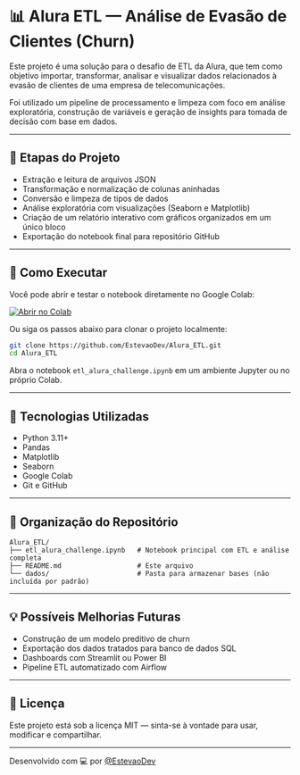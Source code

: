 # 📊 Alura ETL — Análise de Evasão de Clientes (Churn)

Este projeto é uma solução para o desafio de ETL da Alura, que tem como objetivo importar, transformar, analisar e visualizar dados relacionados à evasão de clientes de uma empresa de telecomunicações.

Foi utilizado um pipeline de processamento e limpeza com foco em análise exploratória, construção de variáveis e geração de insights para tomada de decisão com base em dados.

---

## 🧩 Etapas do Projeto

- Extração e leitura de arquivos JSON
- Transformação e normalização de colunas aninhadas
- Conversão e limpeza de tipos de dados
- Análise exploratória com visualizações (Seaborn e Matplotlib)
- Criação de um relatório interativo com gráficos organizados em um único bloco
- Exportação do notebook final para repositório GitHub

---

## 🚀 Como Executar

Você pode abrir e testar o notebook diretamente no Google Colab:

[![Abrir no Colab](https://colab.research.google.com/assets/colab-badge.svg)](https://colab.research.google.com/github/EstevaoDev/Alura_ETL/blob/main/etl_alura_challenge(1).ipynb)

Ou siga os passos abaixo para clonar o projeto localmente:

```bash
git clone https://github.com/EstevaoDev/Alura_ETL.git
cd Alura_ETL
```

Abra o notebook `etl_alura_challenge.ipynb` em um ambiente Jupyter ou no próprio Colab.

---

## 🧪 Tecnologias Utilizadas

- Python 3.11+
- Pandas
- Matplotlib
- Seaborn
- Google Colab
- Git e GitHub

---

## 📌 Organização do Repositório

```
Alura_ETL/
├── etl_alura_challenge.ipynb   # Notebook principal com ETL e análise completa
├── README.md                   # Este arquivo
└── dados/                      # Pasta para armazenar bases (não incluída por padrão)
```

---

## 💡 Possíveis Melhorias Futuras

- Construção de um modelo preditivo de churn
- Exportação dos dados tratados para banco de dados SQL
- Dashboards com Streamlit ou Power BI
- Pipeline ETL automatizado com Airflow

---

## 📄 Licença

Este projeto está sob a licença MIT — sinta-se à vontade para usar, modificar e compartilhar.

---

Desenvolvido com 💻 por [@EstevaoDev](https://github.com/EstevaoDev)
```
